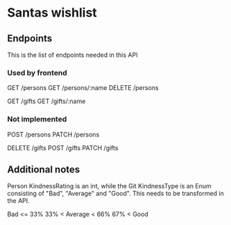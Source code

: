 ﻿# Santas wishlist

## Endpoints

This is the list of endpoints needed in this API

### Used by frontend

GET /persons
GET /persons/:name
DELETE /persons

GET /gifts
GET /gifts/:name

### Not implemented

POST /persons
PATCH /persons

DELETE /gifts
POST /gifts
PATCH /gifts

## Additional notes

Person KindnessRating is an int, while the Git KindnessType is an Enum consisting of "Bad", "Average" and "Good". This needs to be transformed in the API.

Bad <= 33%
33% < Average < 66%
67% < Good
